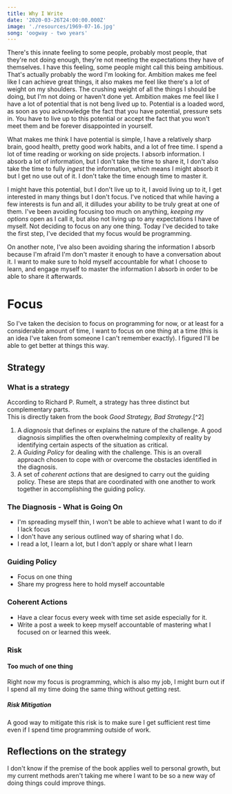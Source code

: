 ```yaml
---
title: Why I Write
date: '2020-03-26T24:00:00.000Z'
image: './resources/1969-07-16.jpg'
song: 'oogway - two years'
---
```



There's this innate feeling to some people, probably most people, that they're
not doing enough, they're not meeting the expectations they have of themselves. 
I have this feeling, some people might call this being ambitious.  That's actually probably
the word I'm looking for. Ambition makes me feel like I can achieve great things, it also makes me feel like
there's a lot of weight on my shoulders. The crushing weight of all the things I should
be doing, but I'm not doing or haven't done yet. Ambition makes me feel like I have a lot of potential
that is not beng lived up to. Potential is a loaded word, as soon as you acknowledge the fact that you have
potential, pressure sets in. You have to live up to this potential or
accept the fact that you won't meet them and be forever disappointed in yourself.

What makes me think I have potential is simple, I have a relatively sharp brain, good health,
pretty good work habits, and a lot of free time. I spend a lot of time reading or working
on side projects. I absorb information. I absorb a lot of information, 
but I don't take the time to share it, I don't
also take the time to fully *ingest* the information, which means I might absorb
it but I get no use out of it. I don't take the time enough time to master it.

I might have this potential, but I don't live up to it, I avoid living up to it, I get interested in many things but I don't focus. I've noticed that while having a few interests is fun and all,
it dilludes your ability to be truly great at one of them.
I've been avoiding focusing too much on anything, *keeping my options* open
as I call it, but also not living up to any expectations I have of myself. 
Not deciding to focus on any one thing. Today I've decided to take the first
step, I've decided that my focus would be programming.

On another note, I've also been avoiding sharing the information I absorb because I'm afraid I'm don't master it
enough to have a conversation about it. I want to make sure to hold myself accountable for what
I choose to learn, and engage myself to master the information I absorb in order to be able to share it afterwards.

# Focus
So I've taken the decision to focus on programming for now, or at least for a considerable amount of time, I want
to focus on one thing at a time (this is an idea I've taken from someone I can't remember exactly). I figured I'll be able to get better at things this way.

## Strategy
<!-- ## A LEVER TO MOVE THE WORLD  I LIKE THIS -->
### What is a strategy
According to Richard P. Rumelt, a strategy has three distinct but complementary parts.  
This is directly taken from the book *Good Strategy, Bad Strategy*.[^2]
1. A *diagnosis* that defines or explains the nature of the challenge.
A good diagnosis simplifies the often overwhelming complexity of reality by 
identifying certain aspects of the situation as critical.
2. A *Guiding Policy* for dealing with the challenge. This is an overall 
approach chosen to cope with or overcome the obstacles identified in the diagnosis.
3. A set of *coherent actions* that are designed to carry out the guiding policy. These are steps
that are coordinated with one another to work together in accomplishing the guiding policy.

### The Diagnosis - What is Going On
* I'm spreading myself thin, I won't be able to achieve what I want to do if I lack focus
* I don't have any serious outlined way of sharing what I do.
* I read a lot, I learn a lot, but I don't apply or share what I learn

### Guiding Policy
* Focus on one thing 
* Share my progress here to hold myself accountable


### Coherent Actions
*  Have a clear focus every week with time set aside especially for it.
*  Write a post a week to keep myself accountable of mastering what I focused on or learned this week.

### Risk

#### Too much of one thing
Right now my focus is programming, which is also my job, I might burn out if I spend
all my time doing the same thing without getting rest.

##### Risk Mitigation
A good way to mitigate this risk is to make sure I get sufficient rest time even if I spend
time programming outside of work.


## Reflections on the strategy
I don't know if the premise of the book applies well to personal growth, but my current
methods aren't taking me where I want to be so a new way of doing things could improve things.


[^1]: https://www.goodreads.com/book/show/11721966-good-strategy-bad-strategy
